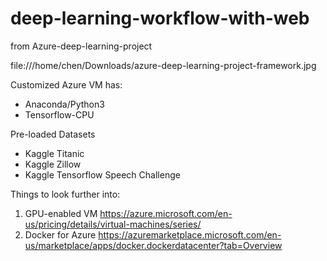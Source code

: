 # deep-learning-workflow-with-web
from Azure-deep-learning-project

file:///home/chen/Downloads/azure-deep-learning-project-framework.jpg


Customized Azure VM has:
- Anaconda/Python3
- Tensorflow-CPU


Pre-loaded Datasets
- Kaggle Titanic
- Kaggle Zillow
- Kaggle Tensorflow Speech Challenge


Things to look further into:
1. GPU-enabled VM
https://azure.microsoft.com/en-us/pricing/details/virtual-machines/series/
2. Docker for Azure
https://azuremarketplace.microsoft.com/en-us/marketplace/apps/docker.dockerdatacenter?tab=Overview
